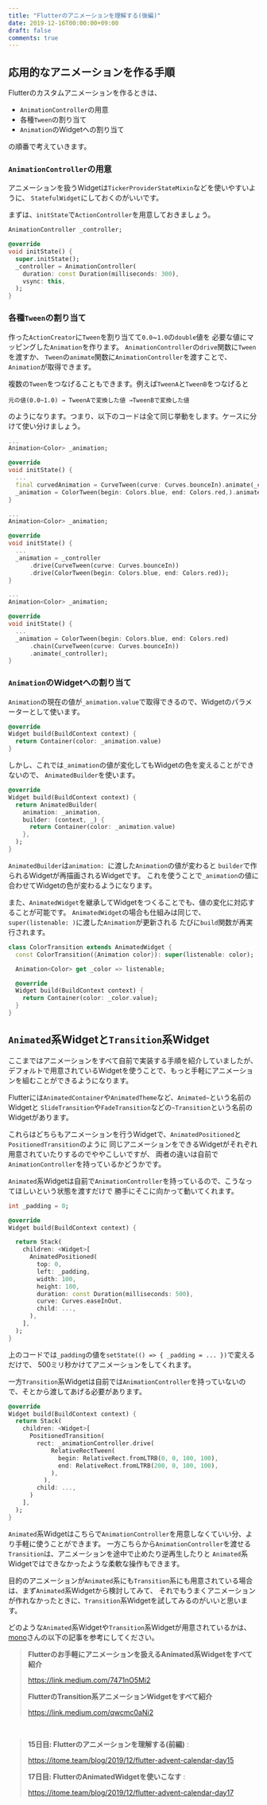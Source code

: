```yaml
---
title: "Flutterのアニメーションを理解する(後編)"
date: 2019-12-16T00:00:00+09:00
draft: false
comments: true
---
```


## 応用的なアニメーションを作る手順
Flutterのカスタムアニメーションを作るときは、

- `AnimationController`の用意
- 各種`Tween`の割り当て
- `Animation`のWidgetへの割り当て

の順番で考えていきます。

### `AnimationController`の用意
アニメーションを扱うWidgetは`TickerProviderStateMixin`などを使いやすいように、
`StatefulWidget`にしておくのがいいです。

まずは、`initState`で`ActionController`を用意しておきましょう。

```dart
AnimationController _controller;

@override
void initState() {
  super.initState();
  _controller = AnimationController(
    duration: const Duration(milliseconds: 300),
    vsync: this,
  );
}
```

### 各種`Tween`の割り当て

作った`ActionCreator`に`Tween`を割り当てて`0.0`~`1.0`の`double`値を
必要な値にマッピングした`Animation`を作ります。
`AnimationController`の`drive`関数に`Tween`を渡すか、
`Tween`の`animate`関数に`AnimationController`を渡すことで、`Animation`が取得できます。

複数の`Tween`をつなげることもできます。例えば`TweenA`と`TweenB`をつなげると

```
元の値(0.0~1.0) → TweenAで変換した値 →TweenBで変換した値
```

のようになります。つまり、以下のコードは全て同じ挙動をします。ケースに分けて使い分けましょう。

```dart
...
Animation<Color> _animation;

@override
void initState() {
  ...
  final curvedAnimation = CurveTween(curve: Curves.bounceIn).animate(_controller);
  _animation = ColorTween(begin: Colors.blue, end: Colors.red,).animate(_controller);
}
```

```dart
...
Animation<Color> _animation;

@override
void initState() {
  ...
  _animation = _controller
      .drive(CurveTween(curve: Curves.bounceIn))
      .drive(ColorTween(begin: Colors.blue, end: Colors.red));
}
```

```dart
...
Animation<Color> _animation;

@override
void initState() {
  ...
  _animation = ColorTween(begin: Colors.blue, end: Colors.red)
      .chain(CurveTween(curve: Curves.bounceIn))
      .animate(_controller);
}
```

### `Animation`のWidgetへの割り当て
`Animation`の現在の値が`_animation.value`で取得できるので、Widgetのパラメーターとして使います。

```dart
@override
Widget build(BuildContext context) {
  return Container(color: _animation.value)
}
```

しかし、これでは`_animation`の値が変化してもWidgetの色を変えることができないので、
`AnimatedBuilder`を使います。


```dart
@override
Widget build(BuildContext context) {
  return AnimatedBuilder(
    animation: _animation,
    builder: (context, _) {
      return Container(color: _animation.value)
    },
  );
}
```

`AnimatedBuilder`は`animation: `に渡した`Animation`の値が変わると
`builder`で作られるWidgetが再描画されるWidgetです。
これを使うことで`_animation`の値に合わせてWidgetの色が変わるようになります。

また、`AnimatedWidget`を継承してWidgetをつくることでも、値の変化に対応することが可能です。
`AnimatedWidget`の場合も仕組みは同じで、`super(listenable: )`に渡した`Animation`が更新される
たびに`build`関数が再実行されます。

```dart
class ColorTransition extends AnimatedWidget {
  const ColorTransition({Animation color}): super(listenable: color);

  Animation<Color> get _color => listenable;

  @override
  Widget build(BuildContext context) {
    return Container(color: _color.value);
  }
}
```

## `Animated`系Widgetと`Transition`系Widget
ここまではアニメーションをすべて自前で実装する手順を紹介していましたが、
デフォルトで用意されているWidgetを使うことで、もっと手軽にアニメーションを組むことができるようになります。

Flutterには`AnimatedContainer`や`AnimatedTheme`など、`Animated~`という名前のWidgetと
`SlideTransition`や`FadeTransition`などの`~Transition`という名前のWidgetがあります。

これらはどちらもアニメーションを行うWidgetで、`AnimatedPositioned`と`PositionedTransition`のように
同じアニメーションをできるWidgetがそれぞれ用意されていたりするのでややこしいですが、
両者の違いは自前で`AnimationController`を持っているかどうかです。

`Animated`系Widgetは自前で`AnimationController`を持っているので、こうなってほしいという状態を渡すだけで
勝手にそこに向かって動いてくれます。

```dart
int _padding = 0;

@override
Widget build(BuildContext context) {

  return Stack(
    children: <Widget>[
      AnimatedPositioned(
        top: 0,
        left: _padding,
        width: 100,
        height: 100,
        duration: const Duration(milliseconds: 500),
        curve: Curves.easeInOut,
        child: ...,
      ),
    ],
  );
}
```

上のコードでは`_padding`の値を`setState(() => { _padding = ... })`で変えるだけで、
500ミリ秒かけてアニメーションをしてくれます。

一方`Transition`系Widgetは自前では`AnimationController`を持っていないので、そとから渡してあげる必要があります。

```dart
@override
Widget build(BuildContext context) {
  return Stack(
    children: <Widget>[
      PositionedTransition(
        rect: _animationController.drive(
            RelativeRectTween(
              begin: RelativeRect.fromLTRB(0, 0, 100, 100),
              end: RelativeRect.fromLTRB(200, 0, 100, 100),
            ),
          ),
        child: ...,
      )
    ],
  );
}
```

`Animated`系Widgetはこちらで`AnimationController`を用意しなくていい分、より手軽に使うことができます。
一方こちらから`AnimationController`を渡せる`Transition`は、アニメーションを途中で止めたり逆再生したりと
`Animated`系Widgetではできなかったような柔軟な操作もできます。

目的のアニメーションが`Animated`系にも`Transition`系にも用意されている場合は、まず`Animated`系Widgetから検討してみて、
それでもうまくアニメーションが作れなかったときに、`Transition`系Widgetを試してみるのがいいと思います。

どのような`Animated`系Widgetや`Transition`系Widgetが用意されているかは、
[mono](https://twitter.com/_mono)さんの以下の記事を参考にしてください。

> **Flutterのお手軽にアニメーションを扱えるAnimated系Widgetをすべて紹介**
>
> https://link.medium.com/7471nO5Mi2
>
> **FlutterのTransition系アニメーションWidgetをすべて紹介**
>
> https://link.medium.com/qwcmc0aNi2

<br/>

> **15日目: Flutterのアニメーションを理解する(前編)** :
>
> https://itome.team/blog/2019/12/flutter-advent-calendar-day15
>
> **17日目: FlutterのAnimatedWidgetを使いこなす** :
>
> https://itome.team/blog/2019/12/flutter-advent-calendar-day17
